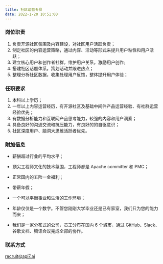 ```yaml
---
title: 社区运营专员
date: 2022-1-20 10:51:00
---
```


### 岗位职责

1. 负责开源社区氛围及内容建设，对社区用户活跃负责；
2. 制定社区的内容运营策略，通过内容、活动等形式来提升用户粘性和用户活跃；
3. 建立核心用户和创作者社群，维护用户关系，激励用户创作;
4. 搭建社区话题体系，策划活动并跟进热点；
5. 整理分析社区数据，收集处理用户反馈，整体提升用户体验；

### 任职要求

1. 本科以上学历；
2. 一年以上内容运营经历，有开源社区及基础中间件产品运营经验、有社群运营经验优先；
3. 有数据分析能力和互联网产品思考能力，较强的内容和用户洞察；
4. 具备良好的沟通交流和抗压能力，有良好的的自驱意识；
5. 社区深度用户、脑洞大思维活跃者优先。

### 附加信息

- 薪酬超过行业的平均水平；

- 顶尖工程师文化的技术氛围，工程师都是 Apache committer 和 PMC；

- 正常国内的五险一金福利；

- 带薪年假；

- 一个可以平衡事业和生活的工作环境；

- 年龄仅仅是一个数字。不管您刚刚大学毕业还是已有家室，我们只为您的能力而来；

- 我们是一家分布式的公司，员工分布在国内 6 个城市，通过 GitHub、Slack、谷歌文档、腾讯会议完成全部的协作。

### 联系方式

[recruit@api7.ai](mailto:recruit@api7.ai)
